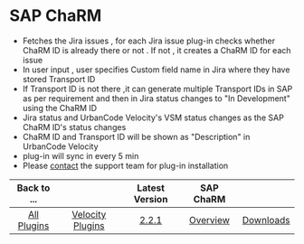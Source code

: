 
# SAP ChaRM

- Fetches the Jira issues , for each Jira issue plug-in checks whether ChaRM ID is already there or not . If not , it creates a ChaRM ID for each issue
- In user input , user specifies Custom field name in Jira where they have stored Transport ID
- If Transport ID is not there ,it can generate multiple Transport IDs in SAP as per requirement and then in Jira status changes to "In Development" using the ChaRM ID
- Jira status and UrbanCode Velocity's VSM status changes as the SAP ChaRM ID's status changes
- ChaRM ID and Transport ID will be shown as "Description" in UrbanCode Velocity
- plug-in will sync in every 5 min
- Please [contact](https://www.ibm.com/mysupport) the support team for plug-in installation

|Back to ...||Latest Version|SAP ChaRM ||
| :---: | :---: | :---: | :---: | :---: | 
|[All Plugins](../../index.md)|[Velocity Plugins](../README.md)|[2.2.1](https://raw.githubusercontent.com/UrbanCode/IBM-UCV-PLUGINS/main/files/ucv-ext-sap-charm/ucv-ext-sap-charm:1.0.1.tar.7z.001)|[Overview](overview.md)|[Downloads](downloads.md)|

